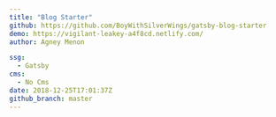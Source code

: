 ```yaml
---
title: "Blog Starter"
github: https://github.com/BoyWithSilverWings/gatsby-blog-starter
demo: https://vigilant-leakey-a4f8cd.netlify.com/
author: Agney Menon

ssg:
  - Gatsby
cms:
  - No Cms
date: 2018-12-25T17:01:37Z
github_branch: master
---
```

